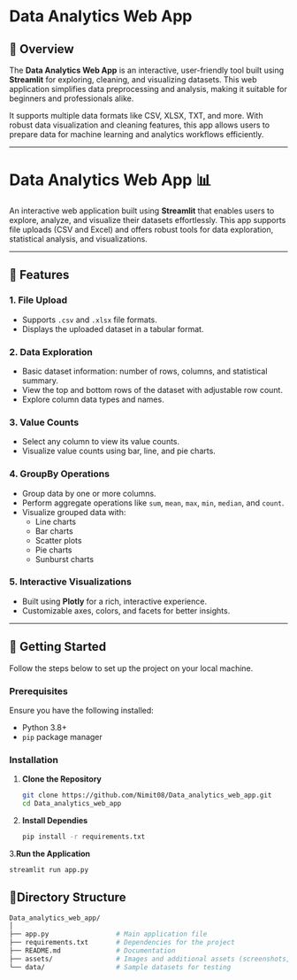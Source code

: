 # Data Analytics Web App

## 🌟 Overview

The **Data Analytics Web App** is an interactive, user-friendly tool built using **Streamlit** for exploring, cleaning, and visualizing datasets. This web application simplifies data preprocessing and analysis, making it suitable for beginners and professionals alike.

It supports multiple data formats like CSV, XLSX, TXT, and more. With robust data visualization and cleaning features, this app allows users to prepare data for machine learning and analytics workflows efficiently.

---

# Data Analytics Web App 📊

An interactive web application built using **Streamlit** that enables users to explore, analyze, and visualize their datasets effortlessly. This app supports file uploads (CSV and Excel) and offers robust tools for data exploration, statistical analysis, and visualizations.

---

## 🌟 Features

### 1. **File Upload**
- Supports `.csv` and `.xlsx` file formats.
- Displays the uploaded dataset in a tabular format.

### 2. **Data Exploration**
- Basic dataset information: number of rows, columns, and statistical summary.
- View the top and bottom rows of the dataset with adjustable row count.
- Explore column data types and names.

### 3. **Value Counts**
- Select any column to view its value counts.
- Visualize value counts using bar, line, and pie charts.

### 4. **GroupBy Operations**
- Group data by one or more columns.
- Perform aggregate operations like `sum`, `mean`, `max`, `min`, `median`, and `count`.
- Visualize grouped data with:
  - Line charts
  - Bar charts
  - Scatter plots
  - Pie charts
  - Sunburst charts

### 5. **Interactive Visualizations**
- Built using **Plotly** for a rich, interactive experience.
- Customizable axes, colors, and facets for better insights.

---



## 🚀 Getting Started

Follow the steps below to set up the project on your local machine.

### Prerequisites

Ensure you have the following installed:
- Python 3.8+  
- `pip` package manager

### Installation

1. **Clone the Repository**
   ```bash
   git clone https://github.com/Nimit08/Data_analytics_web_app.git
   cd Data_analytics_web_app
2. **Install Dependies**
    ```bash
   pip install -r requirements.txt
3.**Run the Application**
   ```bash
   streamlit run app.py
 ```

## 📂Directory Structure
```bash
Data_analytics_web_app/
│
├── app.py                 # Main application file
├── requirements.txt       # Dependencies for the project
├── README.md              # Documentation
├── assets/                # Images and additional assets (screenshots, demo GIFs)
└── data/                  # Sample datasets for testing
 ```


